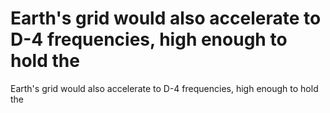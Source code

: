 # Earth's grid would also accelerate to D-4 frequencies, high enough to hold the

Earth's grid would also accelerate to D-4 frequencies, high enough to hold the